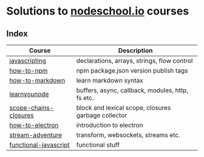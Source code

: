 # Solutions to [nodeschool.io] courses

## Index

| Course | Description |
| -----  | ----------- |
| [javascripting]          | declarations, arrays, strings, flow control |
| [how-to-npm]             | npm package.json version publish tags |
| [how-to-markdown]        | learn markdown syntax |
| [learnyounode]           | buffers, async, callback, modules, http, fs etc. |
| [scope-chains-closures]  | block and lexical scope, closures garbage collector |
| [how-to-electron]        | introduction to electron |
| [stream-adventure]       | transform, websockets, streams etc. |
| [functional-javascript]  | functional stuff |

[functional-javascript]: https://github.com/dzsessona/nodeschool/tree/master/functional-javascript
[stream-adventure]: https://github.com/dzsessona/nodeschool/tree/master/stream-adventure
[javascripting]: https://github.com/dzsessona/nodeschool/tree/master/javascripting
[how-to-npm]: https://github.com/dzsessona/nodeschool/tree/master/howtonpm
[scope-chains-closures]: https://github.com/dzsessona/nodeschool/tree/master/scope-chains-closures
[how-to-electron]: https://github.com/dzsessona/nodeschool/tree/master/electron
[how-to-markdown]: https://github.com/dzsessona/nodeschool/tree/master/howtomarkdown
[learnyounode]: https://github.com/dzsessona/nodeschool/tree/master/learyounode
[nodeschool.io]: http://nodeschool.io/
